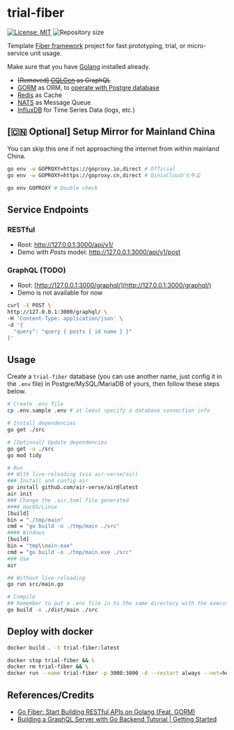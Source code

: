 # trial-fiber

[![License: MIT](https://img.shields.io/badge/License-MIT-blue.svg)](https://opensource.org/licenses/MIT)
![Repository size](https://img.shields.io/github/repo-size/kamaslau/trial-fiber?color=56BEB8)

Template [Fiber framework](https://docs.gofiber.io/) project for fast prototyping, trial, or micro-service unit usage.

Make sure that you have [Golang](https://go.dev/) installed already.

- ~~[Removed] [GQLGen](https://gqlgen.com/) as GraphQL~~
- [GORM](https://gorm.io/docs/) as ORM, to [operate with Postgre database](https://gorm.io/docs/connecting_to_the_database.html#PostgreSQL)
- [Redis](https://redis.io/docs/latest/) as Cache
- [NATS](https://docs.nats.io/) as Message Queue
- [InfluxDB](https://docs.influxdata.com/) for Time Series Data (logs, etc.)

## [🇨🇳 Optional] Setup Mirror for Mainland China

You can skip this one if not approaching the internet from within mainland China.

```bash
go env -w GOPROXY=https://goproxy.io,direct # Official
go env -w GOPROXY=https://goproxy.cn,direct # QiniuCloud/七牛云

go env GOPROXY # Double check
```

## Service Endpoints

### RESTful

- Root: http://127.0.0.1:3000/api/v1/
- Demo with _Posts_ model: http://127.0.0.1:3000/api/v1/post

### GraphQL (TODO)

- Root: [http://127.0.0.1:3000/graphql/](http://127.0.0.1:3000/graphql/)
- Demo is not available for now

```bash
curl -X POST \
http://127.0.0.1:3000/graphql/ \
-H 'Content-Type: application/json' \
-d '{
  "query": "query { posts { id name } }"
}'
```

## Usage

Create a `trial-fiber` database (you can use another name, just config it in the `.env` file) in Postgre/MySQL/MariaDB of yours, then follow these steps below.

```bash
# Create .env file
cp .env.sample .env # at least specify a database connection info

# Install dependencies
go get ./src

# [Optional] Update dependencies
go get -u ./src
go mod tidy

# Run
## With live-reloading (via air-verse/air)
### Install and config air
go install github.com/air-verse/air@latest
air init
### Change the .air.toml file generated
#### macOS/Linux
[build]
bin = "./tmp/main"
cmd = "go build -o ./tmp/main ./src"
#### Windows
[build]
bin = "tmp\\main.exe"
cmd = "go build -o ./tmp/main.exe ./src"
### Use
air

## Without live-reloading
go run src/main.go

# Compile
## Remember to put a .env file in to the same directory with the executable file compiled
go build -o ./dist/main ./src
```

## Deploy with docker

```bash
docker build . -t trial-fiber:latest

docker stop trial-fiber && \
docker rm trial-fiber && \
docker run --name trial-fiber -p 3000:3000 -d --restart always --net=host trial-fiber:latest
```

## References/Credits

- [Go Fiber: Start Building RESTful APIs on Golang (Feat. GORM)](https://dev.to/percoguru/getting-started-with-apis-in-golang-feat-fiber-and-gorm-2n34)
- [Building a GraphQL Server with Go Backend Tutorial | Getting Started](https://www.howtographql.com/graphql-go/0-introduction/)
